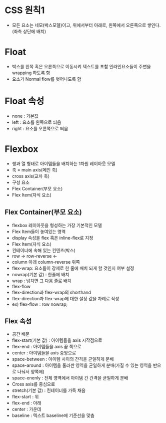 # CSS 원칙1
- 모든 요소는 네모(박스모델)이고, 위에서부터 아래로, 왼쪽에서 오른쪽으로 쌓인다.(좌측 상단에 배치) 
# Float
- 박스를 왼쪽 혹은 오른쪽으로 이동시켜 텍스트를 포함 인라인요소들이 주변을 wrapping 하도록 함
- 요소가 Normal flow를 벗어나도록 함
# Float 속성
- none : 기본값
- left : 요소를 왼쪽으로 띄움
- right : 요소를 오른쪽으로 띄움
# Flexbox
- 행과 열 형태로 아이템들을 배치하는 1차원 레이아웃 모델
- 축 
= main axis(메인 축)
- cross axis(교차 축)
- 구성 요소
- Flex Container(부모 요소)
- Flex Item(자식 요소)
## Flex Container(부모 요소)
- flexbox 레이아웃을 형성하는 가장 기본적인 모델
- Flex Item들이 놓여있는 영역
- display 속성을 flex 혹은 inline-flex로 지정
- Flex Item(자식 요소)
- 컨테이너에 속해 있는 컨텐츠(박스)
- row -> row-reverse <-
- column 아래 column-reverse 위쪽
- flex-wrap: 요소들이 강제로 한 줄에 배치 되게 할 것인지 여부 설정
- nowrap(기본 값) : 한줄에 배치
- wrap : 넘치면 그 다음 줄로 배치
- flex-flow
- flex-direction과 flex-wrap의 shorthand
- flex-direction과 flex-wrap에 대한 설정 값을 차례로 작성
- ex) flex-flow : row nowrap;
## Flex 속성
- 공간 배분
- flex-start(기본 값) : 아이템들을 axis 시작점으로
- flex-end : 아이템들을 axis 끝 쪽으로
- center : 아이템들을 axis 중앙으로
- space-between : 아이템 사이의 간격을 균일하게 분배
- space-around : 아이템을 둘러싼 영역을 균일하게 분배(가질 수 있는 영역을 반으로 나눠서 양쪽에)
- space-enenly : 전체 영역에서 아이템 간 간격을 균일하게 분배
- Cross axis를 중심으로
- stretch(기본 값) : 컨테이너를 가득 채움
- flex-start : 위
- flex-end : 아래
- center : 가운데
- baseline : 텍스트 baseline에 기준선을 맞춤